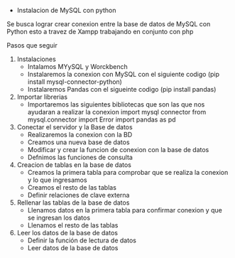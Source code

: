 - Instalacion de MySQL con python

Se busca lograr crear conexion entre la base de datos de MySQL con Python 
esto a travez de Xampp trabajando en conjunto con php

Pasos que seguir 
1. Instalaciones
    - Intalamos MYySQL y Worckbench
    - Instalaremos la conexion con MySQL  con el siguiente codigo (pip install mysql-connector-python)
    - Instalaremos Pandas con el sigueinte codigo (pip install pandas)
2. Importar librerias
    - Importaremos las siguientes bibliotecas que son las que nos ayudaran a realizar la conexion 
    import mysql connector
    from mysql.connector import Error
    import pandas as pd
3. Conectar el servidor y la Base de datos
    - Realizaremos la conexion con la BD
    - Creamos una nueva base de datos
    - Modificar y crear la funcion de conexion con la base de datos
    - Defnimos las funciones de consulta
4. Creacion de tablas en la base de datos
    - Creamos la primera tabla para comprobar que se realiza la conexion y lo que ingresamos
    - Creamos el resto de las tablas 
    - Definir relaciones de clave externa
5. Rellenar las tablas de la base de datos
    - Llenamos datos en la primera tabla para confirmar conexion y que se ingresan los datos
    - Llenamos el resto de las tablas 
6. Leer los datos de la base de datos
    - Definir la función de lectura de datos
    - Leer datos de la base de datos